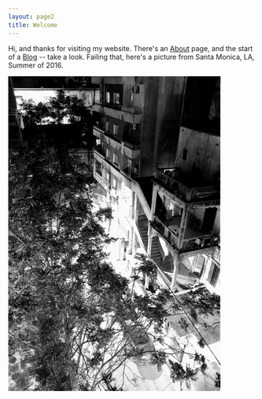 ```yaml
---
layout: page2
title: Welcome
---
```


Hi, and thanks for visiting my website. There's an [About](about.md) page, and the start of a [Blog](blog.md) -- take a look. Failing that, here's a picture from Santa Monica, LA, Summer of 2016.

![Santa Monica](images/2016-07-22-0014.png) 